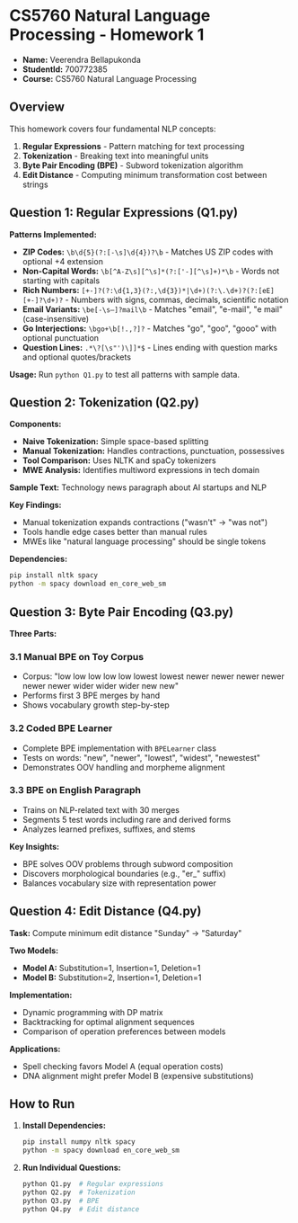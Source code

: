 # CS5760 Natural Language Processing - Homework 1

- **Name:** Veerendra Bellapukonda
- **StudentId:** 700772385
- **Course:** CS5760 Natural Language Processing

## Overview

This homework covers four fundamental NLP concepts:
1. **Regular Expressions** - Pattern matching for text processing
2. **Tokenization** - Breaking text into meaningful units
3. **Byte Pair Encoding (BPE)** - Subword tokenization algorithm
4. **Edit Distance** - Computing minimum transformation cost between strings

## Question 1: Regular Expressions (Q1.py)

**Patterns Implemented:**
- **ZIP Codes:** `\b\d{5}(?:[-\s]\d{4})?\b` - Matches US ZIP codes with optional +4 extension
- **Non-Capital Words:** `\b[^A-Z\s][^\s]*(?:['-][^\s]+)*\b` - Words not starting with capitals
- **Rich Numbers:** `[+-]?(?:\d{1,3}(?:,\d{3})*|\d+)(?:\.\d+)?(?:[eE][+-]?\d+)?` - Numbers with signs, commas, decimals, scientific notation
- **Email Variants:** `\be[-\s–]?mail\b` - Matches "email", "e-mail", "e mail" (case-insensitive)
- **Go Interjections:** `\bgo+\b[!.,?]?` - Matches "go", "goo", "gooo" with optional punctuation
- **Question Lines:** `.*\?[\s"')\]]*$` - Lines ending with question marks and optional quotes/brackets

**Usage:** Run `python Q1.py` to test all patterns with sample data.

## Question 2: Tokenization (Q2.py)

**Components:**
- **Naive Tokenization:** Simple space-based splitting
- **Manual Tokenization:** Handles contractions, punctuation, possessives
- **Tool Comparison:** Uses NLTK and spaCy tokenizers
- **MWE Analysis:** Identifies multiword expressions in tech domain

**Sample Text:** Technology news paragraph about AI startups and NLP

**Key Findings:**
- Manual tokenization expands contractions ("wasn't" → "was not")
- Tools handle edge cases better than manual rules
- MWEs like "natural language processing" should be single tokens

**Dependencies:**
```bash
pip install nltk spacy
python -m spacy download en_core_web_sm
```

## Question 3: Byte Pair Encoding (Q3.py)

**Three Parts:**

### 3.1 Manual BPE on Toy Corpus
- Corpus: "low low low low low lowest lowest newer newer newer newer newer newer wider wider wider new new"
- Performs first 3 BPE merges by hand
- Shows vocabulary growth step-by-step

### 3.2 Coded BPE Learner
- Complete BPE implementation with `BPELearner` class
- Tests on words: "new", "newer", "lowest", "widest", "newestest"
- Demonstrates OOV handling and morpheme alignment

### 3.3 BPE on English Paragraph
- Trains on NLP-related text with 30 merges
- Segments 5 test words including rare and derived forms
- Analyzes learned prefixes, suffixes, and stems

**Key Insights:**
- BPE solves OOV problems through subword composition
- Discovers morphological boundaries (e.g., "er_" suffix)
- Balances vocabulary size with representation power

## Question 4: Edit Distance (Q4.py)

**Task:** Compute minimum edit distance "Sunday" → "Saturday"

**Two Models:**
- **Model A:** Substitution=1, Insertion=1, Deletion=1
- **Model B:** Substitution=2, Insertion=1, Deletion=1

**Implementation:**
- Dynamic programming with DP matrix
- Backtracking for optimal alignment sequences
- Comparison of operation preferences between models

**Applications:**
- Spell checking favors Model A (equal operation costs)
- DNA alignment might prefer Model B (expensive substitutions)

## How to Run

1. **Install Dependencies:**
   ```bash
   pip install numpy nltk spacy
   python -m spacy download en_core_web_sm
   ```

2. **Run Individual Questions:**
   ```bash
   python Q1.py  # Regular expressions
   python Q2.py  # Tokenization
   python Q3.py  # BPE
   python Q4.py  # Edit distance
   ```